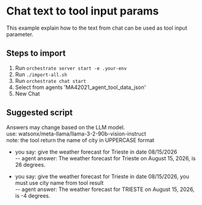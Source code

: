 # Chat text to tool input params
This example explain how to the text from chat can be used as tool input parameter.

## Steps to import
1. Run `orchestrate server start -e .your-env`
2. Run `./import-all.sh`
3. Run `orchestrate chat start`
4. Select from agents 'MA42021_agent_tool_data_json'
5. New Chat

## Suggested script
Answers may change based on the LLM model.<br>
use: watsonx/meta-llama/llama-3-2-90b-vision-instruct<br>
note: the tool return the name of city in UPPERCASE format

- you say: give the weather forecast for Trieste in date 08/15/2026<br>
-- agent answer: The weather forecast for Trieste on August 15, 2026, is 26 degrees.

- you say: give the weather forecast for Trieste in date 08/15/2026, you must use city name from tool result<br>
-- agent answer: The weather forecast for TRIESTE on August 15, 2026, is -4 degrees.


